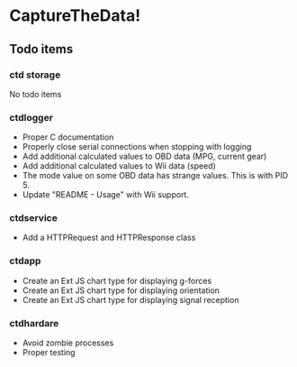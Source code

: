 # CaptureTheData!

## Todo items
### ctd storage
No todo items
### ctdlogger
* Proper C documentation
* Properly close serial connections when stopping with logging
* Add additional calculated values to OBD data (MPG, current gear)
* Add additional calculated values to Wii data (speed)
* The mode value on some OBD data has strange values. This is with PID 5.
* Update "README - Usage" with Wii support.

### ctdservice
* Add a HTTPRequest and HTTPResponse class

### ctdapp
* Create an Ext JS chart type for displaying g-forces
* Create an Ext JS chart type for displaying orientation
* Create an Ext JS chart type for displaying signal reception

### ctdhardare
* Avoid zombie processes
* Proper testing